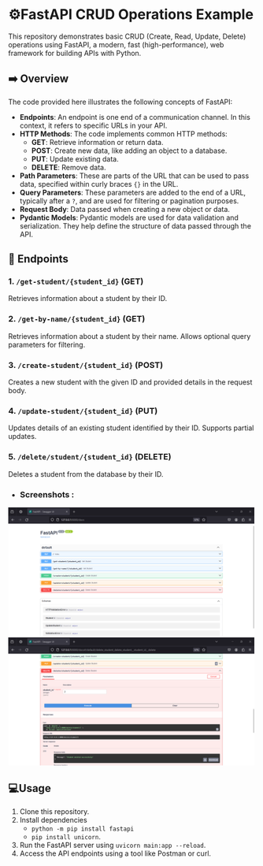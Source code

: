 # ⚙️FastAPI CRUD Operations Example

This repository demonstrates basic CRUD (Create, Read, Update, Delete) operations using FastAPI, a modern, fast (high-performance), web framework for building APIs with Python.

## ➡️ Overview

The code provided here illustrates the following concepts of FastAPI:

- **Endpoints**: An endpoint is one end of a communication channel. In this context, it refers to specific URLs in your API.
- **HTTP Methods**: The code implements common HTTP methods:
  - **GET**: Retrieve information or return data.
  - **POST**: Create new data, like adding an object to a database.
  - **PUT**: Update existing data.
  - **DELETE**: Remove data.
- **Path Parameters**: These are parts of the URL that can be used to pass data, specified within curly braces `{}` in the URL.
- **Query Parameters**: These parameters are added to the end of a URL, typically after a `?`, and are used for filtering or pagination purposes.
- **Request Body**: Data passed when creating a new object or data.
- **Pydantic Models**: Pydantic models are used for data validation and serialization. They help define the structure of data passed through the API.

## 📝 Endpoints

### 1. `/get-student/{student_id}` (GET)
   Retrieves information about a student by their ID.

### 2. `/get-by-name/{student_id}` (GET)
   Retrieves information about a student by their name. Allows optional query parameters for filtering.

### 3. `/create-student/{student_id}` (POST)
   Creates a new student with the given ID and provided details in the request body.

### 4. `/update-student/{student_id}` (PUT)
   Updates details of an existing student identified by their ID. Supports partial updates.

### 5. `/delete/student/{student_id}` (DELETE)
   Deletes a student from the database by their ID.

* ### Screenshots :
<img src="Fastapi-ss1.png" width="500" alt="Screenshot-1">  <img src="Fastapi-ss2.png" width="500" alt="Screenshot-2">

## 💻Usage

1. Clone this repository.
2. Install dependencies 
    *  `python -m pip install fastapi`
    *  `pip install unicorn`.
3. Run the FastAPI server using `uvicorn main:app --reload`.
4. Access the API endpoints using a tool like Postman or curl.


